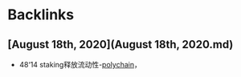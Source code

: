 
# Backlinks
## [August 18th, 2020](August 18th, 2020.md)
- 48‘14 staking释放流动性-[polychain](polychain.md)，

